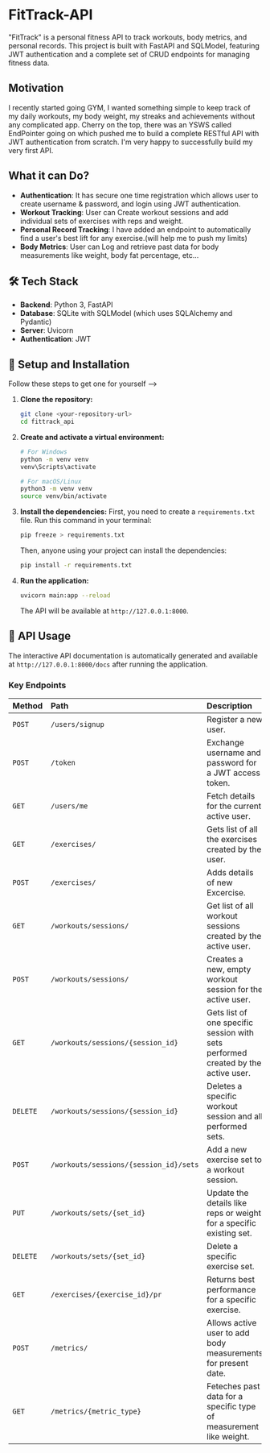 # FitTrack-API

"FitTrack" is a personal fitness API to track workouts, body metrics, and personal records. This project is built with FastAPI and SQLModel, featuring JWT authentication and a complete set of CRUD endpoints for managing fitness data.

## Motivation
I recently started going GYM, I wanted something simple to keep track of my daily workouts, my body weight, my streaks and achievements without any complicated app. Cherry on the top, there was an YSWS called EndPointer going on which pushed me to build a complete RESTful API with JWT authentication from scratch. I'm very happy to successfully build my very first API.

## What it can Do?

* **Authentication**: It has secure one time registration which allows user to create username & password, and login using JWT authentication.
* **Workout Tracking**: User can Create workout sessions and add individual sets of exercises with reps and weight.
* **Personal Record Tracking**: I have added an endpoint to automatically find a user's best lift for any exercise.(will help me to push my limits)
* **Body Metrics**: User can Log and retrieve past data for body measurements like weight, body fat percentage, etc...


## 🛠️ Tech Stack

* **Backend**: Python 3, FastAPI
* **Database**: SQLite with SQLModel (which uses SQLAlchemy and Pydantic)
* **Server**: Uvicorn
* **Authentication**: JWT 

## 🚀 Setup and Installation

Follow these steps to get one for yourself -->

1.  **Clone the repository:**
    ```bash
    git clone <your-repository-url>
    cd fittrack_api
    ```

2.  **Create and activate a virtual environment:**
    ```bash
    # For Windows
    python -m venv venv
    venv\Scripts\activate

    # For macOS/Linux
    python3 -m venv venv
    source venv/bin/activate
    ```

3.  **Install the dependencies:**
    First, you need to create a `requirements.txt` file. Run this command in your terminal:
    ```bash
    pip freeze > requirements.txt
    ```
    Then, anyone using your project can install the dependencies:
    ```bash
    pip install -r requirements.txt
    ```

4.  **Run the application:**
    ```bash
    uvicorn main:app --reload
    ```
    The API will be available at `http://127.0.0.1:8000`.

## 📖 API Usage

The interactive API documentation is automatically generated and available at `http://127.0.0.1:8000/docs` after running the application.

### Key Endpoints

| Method | Path                                   | Description                                  |
| :----- | :------------------------------------- | :------------------------------------------- |
| `POST` | `/users/signup`                        | Register a new user.                         |
| `POST` | `/token`                               | Exchange username and password for a JWT access token.            |
| `GET`  | `/users/me`                            | Fetch details for the current active user.      |
| `GET`  | `/exercises/`                            | Gets list of all the exercises created by the user.   |
| `POST` | `/exercises/`                  | Adds details of new Excercise.         |
| `GET` | `/workouts/sessions/`                  | Get list of all workout sessions created by the active user.         |
| `POST` | `/workouts/sessions/`                  | Creates a new, empty workout session for the active user.         |
| `GET` | `/workouts/sessions/{session_id}`                  | Gets list of one specific session with sets performed created by the active user.         |
| `DELETE` | `/workouts/sessions/{session_id}`                  | Deletes a specific workout session and all performed sets.    |
| `POST` | `/workouts/sessions/{session_id}/sets` | Add a new exercise set to a workout session.    |
| `PUT`  | `/workouts/sets/{set_id}`              | Update the details like reps or weight for a specific existing set.|
| `DELETE`| `/workouts/sets/{set_id}`             | Delete a specific exercise set.                       |
| `GET`  | `/exercises/{exercise_id}/pr`          | Returns best performance for a specific exercise.    |
| `POST` | `/metrics/`                            | Allows active user to add body measurements for present date.   |
| `GET` | `/metrics/{metric_type}`                            | Feteches past data for a specific type of measurement like weight.   |